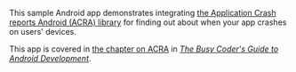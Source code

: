 This sample Android app demonstrates
integrating [the Application Crash reports Android (ACRA) library](http://www.acra.ch/)
for finding out about when your app crashes on users' devices.

This app is covered in 
[the chapter on ACRA](https://commonsware.com/Android/previews/crash-reporting-using-acra)
in [*The Busy Coder's Guide to Android Development*](https://commonsware.com/Android/).

